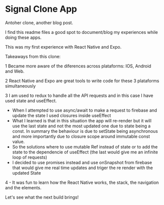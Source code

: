 # Signal Clone App

Antoher clone, another blog post.

I find this readme files a good spot to document/blog my experiences while doing
these apps.

This was my first experience with React Native and Expo.

Takeaways from this clone:

1 Became more aware of the diferences across plataforms: IOS, Android and Web.

2 React Native and Expo are great tools to write code for these 3 plataforms
simultaneously

3 I am used to redux to handle all the API requests and in this case I have used
state and useEffect.

- When I attempted to use async/await to make a request to firebase and update
  the state I used closures inside useEffect
- What I learned is that in this situation the app will re-render but it will
  use the last state and not the most updated one due to state being a const. In
  summary the behaviour is due to setState being asynchronous and more
  importantly due to closure scope around immutable const value.
- So the solutions where to use mutable Ref instead of state or to add the state
  to the dependencie of useEffect (the last would give me an infinite loop of
  requests)
- I decided to use promises instead and use onSnapshot from firebase that would
  give me real time updates and triger the re render with the updated State

4 - It was fun to learn how the React Native works, the stack, the navigation
and the elements.

Let's see what the next build brings!
